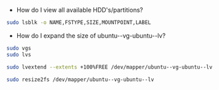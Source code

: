 - How do I view all available HDD's/partitions?
```bash
sudo lsblk -o NAME,FSTYPE,SIZE,MOUNTPOINT,LABEL
```

- How do I expand the size of ubuntu--vg-ubuntu--lv?
```bash
sudo vgs
sudo lvs
```
```bash
sudo lvextend --extents +100%FREE /dev/mapper/ubuntu--vg-ubuntu--lv
```
```bash
sudo resize2fs /dev/mapper/ubuntu--vg-ubuntu--lv
```
